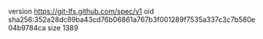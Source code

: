 version https://git-lfs.github.com/spec/v1
oid sha256:352a28dc89ba43cd76b06861a767b3f001289f7535a337c3c7b580e04b9784ca
size 1389
